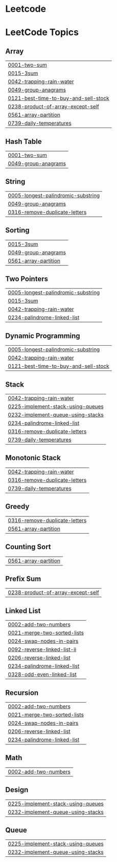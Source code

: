 # Leetcode
<!---LeetCode Topics Start-->
# LeetCode Topics
## Array
|  |
| ------- |
| [0001-two-sum](https://github.com/aejin1211/Leetcode/tree/master/0001-two-sum) |
| [0015-3sum](https://github.com/aejin1211/Leetcode/tree/master/0015-3sum) |
| [0042-trapping-rain-water](https://github.com/aejin1211/Leetcode/tree/master/0042-trapping-rain-water) |
| [0049-group-anagrams](https://github.com/aejin1211/Leetcode/tree/master/0049-group-anagrams) |
| [0121-best-time-to-buy-and-sell-stock](https://github.com/aejin1211/Leetcode/tree/master/0121-best-time-to-buy-and-sell-stock) |
| [0238-product-of-array-except-self](https://github.com/aejin1211/Leetcode/tree/master/0238-product-of-array-except-self) |
| [0561-array-partition](https://github.com/aejin1211/Leetcode/tree/master/0561-array-partition) |
| [0739-daily-temperatures](https://github.com/aejin1211/Leetcode/tree/master/0739-daily-temperatures) |
## Hash Table
|  |
| ------- |
| [0001-two-sum](https://github.com/aejin1211/Leetcode/tree/master/0001-two-sum) |
| [0049-group-anagrams](https://github.com/aejin1211/Leetcode/tree/master/0049-group-anagrams) |
## String
|  |
| ------- |
| [0005-longest-palindromic-substring](https://github.com/aejin1211/Leetcode/tree/master/0005-longest-palindromic-substring) |
| [0049-group-anagrams](https://github.com/aejin1211/Leetcode/tree/master/0049-group-anagrams) |
| [0316-remove-duplicate-letters](https://github.com/aejin1211/Leetcode/tree/master/0316-remove-duplicate-letters) |
## Sorting
|  |
| ------- |
| [0015-3sum](https://github.com/aejin1211/Leetcode/tree/master/0015-3sum) |
| [0049-group-anagrams](https://github.com/aejin1211/Leetcode/tree/master/0049-group-anagrams) |
| [0561-array-partition](https://github.com/aejin1211/Leetcode/tree/master/0561-array-partition) |
## Two Pointers
|  |
| ------- |
| [0005-longest-palindromic-substring](https://github.com/aejin1211/Leetcode/tree/master/0005-longest-palindromic-substring) |
| [0015-3sum](https://github.com/aejin1211/Leetcode/tree/master/0015-3sum) |
| [0042-trapping-rain-water](https://github.com/aejin1211/Leetcode/tree/master/0042-trapping-rain-water) |
| [0234-palindrome-linked-list](https://github.com/aejin1211/Leetcode/tree/master/0234-palindrome-linked-list) |
## Dynamic Programming
|  |
| ------- |
| [0005-longest-palindromic-substring](https://github.com/aejin1211/Leetcode/tree/master/0005-longest-palindromic-substring) |
| [0042-trapping-rain-water](https://github.com/aejin1211/Leetcode/tree/master/0042-trapping-rain-water) |
| [0121-best-time-to-buy-and-sell-stock](https://github.com/aejin1211/Leetcode/tree/master/0121-best-time-to-buy-and-sell-stock) |
## Stack
|  |
| ------- |
| [0042-trapping-rain-water](https://github.com/aejin1211/Leetcode/tree/master/0042-trapping-rain-water) |
| [0225-implement-stack-using-queues](https://github.com/aejin1211/Leetcode/tree/master/0225-implement-stack-using-queues) |
| [0232-implement-queue-using-stacks](https://github.com/aejin1211/Leetcode/tree/master/0232-implement-queue-using-stacks) |
| [0234-palindrome-linked-list](https://github.com/aejin1211/Leetcode/tree/master/0234-palindrome-linked-list) |
| [0316-remove-duplicate-letters](https://github.com/aejin1211/Leetcode/tree/master/0316-remove-duplicate-letters) |
| [0739-daily-temperatures](https://github.com/aejin1211/Leetcode/tree/master/0739-daily-temperatures) |
## Monotonic Stack
|  |
| ------- |
| [0042-trapping-rain-water](https://github.com/aejin1211/Leetcode/tree/master/0042-trapping-rain-water) |
| [0316-remove-duplicate-letters](https://github.com/aejin1211/Leetcode/tree/master/0316-remove-duplicate-letters) |
| [0739-daily-temperatures](https://github.com/aejin1211/Leetcode/tree/master/0739-daily-temperatures) |
## Greedy
|  |
| ------- |
| [0316-remove-duplicate-letters](https://github.com/aejin1211/Leetcode/tree/master/0316-remove-duplicate-letters) |
| [0561-array-partition](https://github.com/aejin1211/Leetcode/tree/master/0561-array-partition) |
## Counting Sort
|  |
| ------- |
| [0561-array-partition](https://github.com/aejin1211/Leetcode/tree/master/0561-array-partition) |
## Prefix Sum
|  |
| ------- |
| [0238-product-of-array-except-self](https://github.com/aejin1211/Leetcode/tree/master/0238-product-of-array-except-self) |
## Linked List
|  |
| ------- |
| [0002-add-two-numbers](https://github.com/aejin1211/Leetcode/tree/master/0002-add-two-numbers) |
| [0021-merge-two-sorted-lists](https://github.com/aejin1211/Leetcode/tree/master/0021-merge-two-sorted-lists) |
| [0024-swap-nodes-in-pairs](https://github.com/aejin1211/Leetcode/tree/master/0024-swap-nodes-in-pairs) |
| [0092-reverse-linked-list-ii](https://github.com/aejin1211/Leetcode/tree/master/0092-reverse-linked-list-ii) |
| [0206-reverse-linked-list](https://github.com/aejin1211/Leetcode/tree/master/0206-reverse-linked-list) |
| [0234-palindrome-linked-list](https://github.com/aejin1211/Leetcode/tree/master/0234-palindrome-linked-list) |
| [0328-odd-even-linked-list](https://github.com/aejin1211/Leetcode/tree/master/0328-odd-even-linked-list) |
## Recursion
|  |
| ------- |
| [0002-add-two-numbers](https://github.com/aejin1211/Leetcode/tree/master/0002-add-two-numbers) |
| [0021-merge-two-sorted-lists](https://github.com/aejin1211/Leetcode/tree/master/0021-merge-two-sorted-lists) |
| [0024-swap-nodes-in-pairs](https://github.com/aejin1211/Leetcode/tree/master/0024-swap-nodes-in-pairs) |
| [0206-reverse-linked-list](https://github.com/aejin1211/Leetcode/tree/master/0206-reverse-linked-list) |
| [0234-palindrome-linked-list](https://github.com/aejin1211/Leetcode/tree/master/0234-palindrome-linked-list) |
## Math
|  |
| ------- |
| [0002-add-two-numbers](https://github.com/aejin1211/Leetcode/tree/master/0002-add-two-numbers) |
## Design
|  |
| ------- |
| [0225-implement-stack-using-queues](https://github.com/aejin1211/Leetcode/tree/master/0225-implement-stack-using-queues) |
| [0232-implement-queue-using-stacks](https://github.com/aejin1211/Leetcode/tree/master/0232-implement-queue-using-stacks) |
## Queue
|  |
| ------- |
| [0225-implement-stack-using-queues](https://github.com/aejin1211/Leetcode/tree/master/0225-implement-stack-using-queues) |
| [0232-implement-queue-using-stacks](https://github.com/aejin1211/Leetcode/tree/master/0232-implement-queue-using-stacks) |
<!---LeetCode Topics End-->
